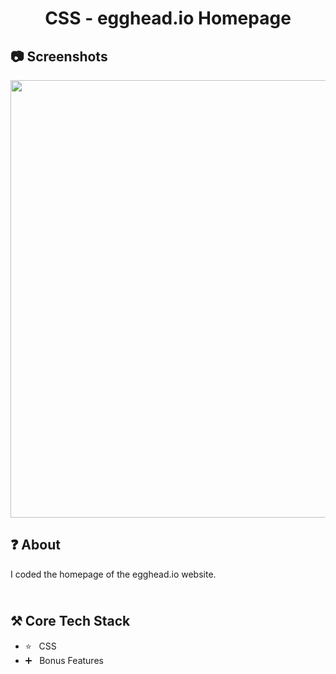 <h1 align="center">
   CSS - egghead.io Homepage
</h1>

<h2>
📷 Screenshots
</h2>

<p align="center">
  <img src="https://github.com/ozkannbuyuk/css-egghead-homepage/assets/111967202/c102807f-f2b8-4cca-84fb-086fbebd78af" width="700" />
</p>

<h2>
❓ About
</h2>

I coded the homepage of the egghead.io website.

<h2>
<br />
⚒️ Core Tech Stack
</h2>

- ⭐️ &nbsp; CSS
- ➕ &nbsp; Bonus Features
